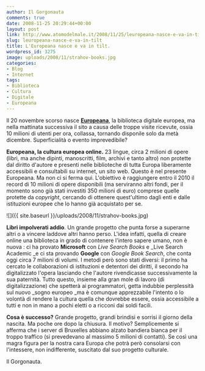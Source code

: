 ```yaml
---
author: Il Gorgonauta
comments: true
date: 2008-11-25 20:29:44+00:00
layout: post
link: http://www.atomodelmale.it/2008/11/25/leuropeana-nasce-e-va-in-tilt/
slug: leuropeana-nasce-e-va-in-tilt
title: L'Europeana nasce e va in tilt.
wordpress_id: 3275
image: uploads/2008/11/strahov-books.jpg
categories:
- Blog
- Internet
tags:
- Biblioteca
- Cultura
- Digitale
- Europeana
---
```


Il 20 novembre scorso nasce [**Europeana**](http://www.europeana.eu/portal/), la biblioteca digitale europea, ma nella mattinata successiva il sito a causa delle troppe visite ricevute, ossia 10 milioni di utenti per ora, collassa, tornando disponile solo da metà dicembre. Superficialità o evento imprevedibile?

**Europeana, la cultura europea online.** 23 lingue, circa 2 milioni di opere (libri, ma anche dipinti, manoscritti, film, archivi e tanto altro) non protette dal diritto d'autore e presenti nelle biblioteche di tutta Europa liberamente accessibili e consultabili su internet, un sito web. Questo è nel presente Europeana. Ma non ci si ferma qui. L'obiettivo è raggiungere entro il 2010 il record di 10 milioni di opere disponibili (ma serviranno altri fondi, per il momento sono già stati investiti 350 milioni di euro) comprese quelle protette da _copyright_, cercando di ottenere quest'ultimo dagli enti e dalle istituzioni europee che lo hanno già acquistato per se.

![]({{ site.baseurl }}/uploads/2008/11/strahov-books.jpg)

**Libri impolverati addio**. Un grande progetto che punta forse a superarne altri o a vincere laddove altri hanno perso. L'idea infatti, quella di creare online una biblioteca in grado di contenere l'intero sapere umano, non è nuova : ci ha provato **Microsoft** con _Live Search Books_ e _Live Search Academic _e ci sta provando **Google** con _Google Book Search_, che conta oggi circa 7 milioni di volumi. I metodi però sono stati diversi: il primo ha cercato le collaborazioni di istituzioni e detentori dei diritti, il secondo ha digitalizzato l'opera lasciando che l'autore rivendicasse successivamente la sua paternità. Tutto questo, insieme alla gran mole di lavoro (di digitalizzazione) che spetterà ai programmatori, getta indubbie perplessità sul nuovo _sogno europeo _ma è comunque apprezzabile l'intento o lo volontà di rendere la cultura quella che dovrebbe essere, ossia accessibile a tutti e non in mano a pochi eletti o a ricconi dai soldi facili.

**Cosa è successo?** Grande progetto, grandi brindisi e sorrisi il giorno della nascita. Ma poche ore dopo la chiusura.  Il motivo? Semplicemente si afferma che i server di Bruxelles abbiano alzato bandiera bianca per il troppo traffico (si prevedevano al massimo 5 milioni di contatti). Se così una magra figura per la nostra cara Europa che potrà però consolarsi con l'intessere, non indifferente, suscitato dal suo progetto culturale.

Il Gorgonauta.
